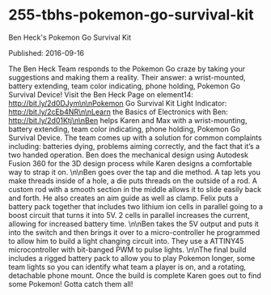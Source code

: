 # 255-tbhs-pokemon-go-survival-kit

Ben Heck's Pokemon Go Survival Kit

Published: 2016-09-16

The Ben Heck Team responds to the Pokemon Go craze by taking your suggestions and making them a reality. Their answer: a wrist-mounted, battery extending, team color indicating, phone holding, Pokemon Go Survival Device! Visit the Ben Heck Page on element14:   http://bit.ly/2d0DJym\n\nPokemon Go Survival Kit Light Indicator: http://bit.ly/2cEb4NR\n\nLearn the Basics of Electronics with Ben: http://bit.ly/2d01Ktj\n\nBen helps Karen and Max with a wrist-mounting, battery extending, team color indicating, phone holding, Pokemon Go Survival Device. The team comes up with a solution for common complaints including: batteries dying, problems aiming correctly, and the fact that it’s a two handed operation. Ben does the mechanical design using Autodesk Fusion 360 for the 3D design process while Karen designs a comfortable way to strap it on. \n\nBen goes over the tap and die method. A tap lets you make threads inside of a hole, a die puts threads on the outside of a rod. A custom rod with a smooth section in the middle allows it to slide easily back and forth. He also creates an aim guide as well as clamp. Felix puts a battery pack together that includes two lithium ion cells in parallel going to a boost circuit that turns it into 5V. 2 cells in parallel increases the current, allowing for increased battery time. \n\nBen takes the 5V output and puts it into the switch and then brings it over to a micro-controller he programmed to allow him to build a light changing circuit into. They use a ATTINY45 microcontroller with bit-banged PWM to pulse lights. \n\nThe final build includes a rigged battery pack to allow you to play Pokemon longer, some team lights so you can identify what team a player is on, and a rotating, detachable phone mount. Once the build is complete Karen goes out to find some Pokemon!  Gotta catch them all!
